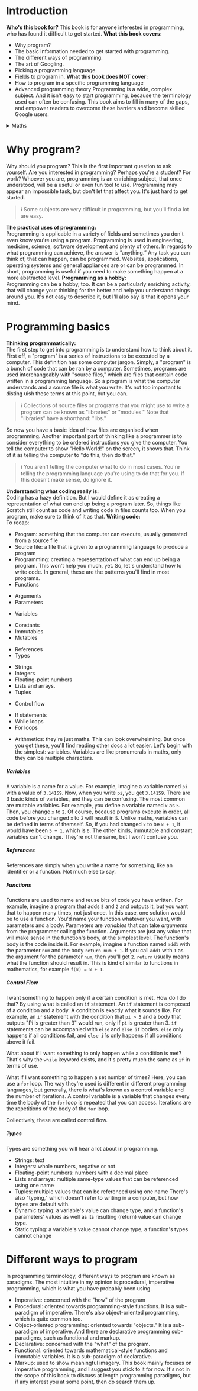 # Introduction
**Who's this book for?**
This book is for anyone interested in programming, who has found it difficult to get started.
**What this book covers:**
* Why program?
* The basic information needed to get started with programming.
* The different ways of programming.
* The art of Googling.
* Picking a programming language.
* Fields to program in.
**What this book does NOT cover:**
* How to program in a specific programming language
* Advanced programming theory
Programming is a wide, complex subject. And it isn't easy to start programming, because the terminology 
used can often be confusing. This book aims to fill in many of the gaps, and empower readers to 
overcome these barriers and become skilled Google users.

<details>
  <summary> Maths </summary>
  You might've heard that you need maths for programming. This is *kinda* true, but also not really.
  You need maths if you do AI or data science. But you don't need maths to make a website.
  There is some mathematical theory in programming, but it's not complex, so don't worry. The maths
  you need for programming depends on the subject, but in general, it's not hard.
</details>

# Why program?

Why should you program? This is the first important question to ask yourself. Are you interested in programming?
Perhaps you're a student? For work?
Whoever you are, programming is an enriching subject, that once understood, will be a useful or even fun tool to use. 
Programming may appear an impossible task, but don't let that affect you. It's just hard to get started. 


> ℹ️ Some subjects are very difficult in programming, but you'll find a lot are easy.

**The practical uses of programming:**  
Programming is applicable in a variety of fields and sometimes you don't even know you're using a program.
Programming is used in engineering, medicine, science, software development and plenty of others.
In regards to what programming can achieve, the answer is ”anything.” 
Any task you can think of, that can happen, can be programmed. 
Websites, applications, operating systems and general appliances are or can be programmed. 
In short, programming is useful if you need to make something happen at a more abstracted level.
**Programming as a hobby:**  
Programming can be a hobby, too. 
It can be a particularly enriching activity,
that will change your thinking for the better and help you understand things around you. 
It's not easy to describe it, but I'll also say is that it opens your mind.
# Programming basics
**Thinking programmatically:**  
The first step to get into programming is to understand how to think about it. 
First off, a "program" is a series of instructions to be executed by a computer. This definition has some computer
jargon. Simply, a "program" is a bunch of code that can be ran by a computer. Sometimes, programs are used
interchangeably with "source files," which are files that contain code written in a programming language.
So a program is what the computer understands and a source file is what you write. It's not too important to disting
uish these terms at this point, but you can.

> ℹ️ Collections of source files or programs that you might use to write a program can be known as "libraries"
> or "modules." Note that "libraries" have a shorthand: "libs."

So now you have a basic idea of how files are organised when programming. Another important part of thinking like
a programmer is to consider everything to be ordered instructions you give the computer. You tell the computer
to show "Hello World!" on the screen, it shows that. Think of it as telling the computer to "do this, then do that."

> ℹ️ You aren't telling the computer what to do in most cases. You're telling the programming language
> you're using to do that for you. If this doesn't make sense, do ignore it.

**Understanding what coding really is:**  
Coding has a hazy definition. But I would define it as creating a representation of what can end up being
a program later. So, things like Scratch still count as code and writing code in files counts too.
When you program, make sure to think of it as that.
**Writing code:**  
To recap:
* Program: something that the computer can execute, usually generated from a source file
* Source file: a file that is given to a programming language to produce a program
* Programming: creating a representation of what can end up being a program.
This won't help you much, yet. So, let's understand how to write code. In general, these are the patterns you'll
find in most programs.
* Functions
- Arguments
- Parameters
* Variables
- Constants
- Immutables
- Mutables
* References
* Types
- Strings
- Integers
- Floating-point numbers
- Lists and arrays.
- Tuples
* Control flow
- If statements
- While loops
- For loops
* Arithmetics: they're just maths.
This can look overwhelming. But once you get these, you'll find reading other docs a lot easier. Let's begin with
the simplest: variables. Variables are like pronumerals in maths, only they can be multiple characters.
##### Variables
A variable is a name for a value. For example, imagine a variable named `pi` with a value of `3.14159`.
Now, when you write `pi`, you get `3.14159`.
There are 3 basic kinds of variables, and they can be confusing. The most common are mutable variables. For example,
you define a variable named `x` as `5`. Then, you change `x` to `2`. Of course, because programs execute in order,
all code before you changed `x` to `2` will result in `5`. Unlike maths, variables can be defined in terms of themself.
So, if you had changed `x` to be `x + 1`, it would have been `5 + 1`, which is `6`. The other kinds, immutable and
constant variables can't change. They're not the same, but I won't confuse you.
##### References
References are simply when you write a name for something, like an identifier or a function.
Not much else to say.
##### Functions
Functions are used to name and reuse bits of code you have written. For example, imagine a program that adds
`5` and `2` and outputs it, but you want that to happen many times, not just once. In this case, one solution
would be to use a function. You'd name your function whatever you want, with parameters and a body.
Parameters are *variables* that can take *arguments* from the programmer calling the function. Arguments
are just any value that will make sense in the function's body, at the simplest level. The function's body
is the code inside it. For example, imagine a function named `add1` with the parameter `num` and the body
`return num + 1`. If you call `add1` with `1` as the argument for the parameter `num`, then you'll get
`2`. `return` usually means what the function should result in.
This is kind of similar to functions in mathematics, for example `f(x) = x + 1`.
##### Control Flow
I want something to happen only if a certain condition is met. How do I do that? By using what is called an `if`
statement. An `if` statement is composed of a condition and a body. A condition is exactly what it sounds like.
For example, an `if` statement with the condition that `pi > 3` and a body that outputs "Pi is greater than 3"
would run, only if `pi` is greater than 3. `if` statements can be accompanied with `else` and `else if` bodies.
`else` only happens if all conditions fail, and `else if`s only happens if all conditions above it fail.

What about if I want something to only happen while a condition is met? That's why the `while` keyword exists,
and it's pretty much the same as `if` in terms of use.

What if I want something to happen a set number of times? Here, you can use a `for` loop. The way they're used is
different in different programming languages, but generally, there is what's known as a control variable and the
number of iterations. A control variable is a variable that changes every time the body of the `for` loop is repeated
that you can access. Iterations are the repetitions of the body of the `for` loop.

Collectively, these are called control flow.
##### Types
Types are something you will hear a lot about in programming.
* Strings: text
* Integers: whole numbers, negative or not
* Floating-point numbers: numbers with a decimal place
* Lists and arrays: multiple same-type values that can be referenced using one name
* Tuples: multiple values that can be referenced using one name
There's also "typing," which doesn't refer to writing in a computer, but how types are default with.
* Dynamic typing: a variable's value can change type, and a function's parameters' values as well as its
  resulting (return) value can change type.
* Static typing: a variable's value cannot change type, a function's types cannot change

# Different ways to program
In programming terminology, different ways to program are known as paradigms. The most intuitive in my opinion
is procedural, imperative programming, which is what you have probably been using.
* Imperative: concerned with the "how" of the program
* Procedural: oriented towards programming-style functions. It is a sub-paradigm of imperative.
There's also object-oriented programming, which is quite common too.
* Object-oriented programming: oriented towards "objects." It is a sub-paradigm of imperative.
And there are declarative programming sub-paradigms, such as functional and markup.
* Declarative: concerned with the "what" of the program.
* Functional: oriented towards mathematical-style functions and immutable variables. It is a sub-paradigm of declarative.
* Markup: used to show meaningful imagery.
This book mainly focuses on imperative programming, and I suggest you stick to it for now.
It's not in the scope of this book to discuss at length programming paradigms, but if any interest you at some point,
then do search them up.
